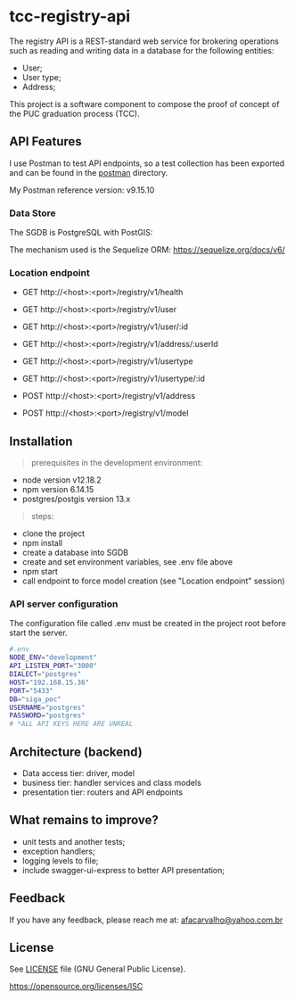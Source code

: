 # tcc-registry-api

The registry API is a REST-standard web service for brokering operations such as reading and writing data in a database for the following entities:

 - User;
 - User type;
 - Address;

This project is a software component to compose the proof of concept of the PUC graduation process (TCC).

## API Features

I use Postman to test API endpoints, so a test collection has been exported and can be found in the [postman](./postman/postman_collection.json) directory.

My Postman reference version: v9.15.10

### Data Store

The SGDB is PostgreSQL with PostGIS:

The mechanism used is the Sequelize ORM: https://sequelize.org/docs/v6/

### Location endpoint

 - GET http://&lt;host&gt;:&lt;port&gt;/registry/v1/health
 - GET http://&lt;host&gt;:&lt;port&gt;/registry/v1/user
 - GET http://&lt;host&gt;:&lt;port&gt;/registry/v1/user/:id
 - GET http://&lt;host&gt;:&lt;port&gt;/registry/v1/address/:userId
 - GET http://&lt;host&gt;:&lt;port&gt;/registry/v1/usertype
 - GET http://&lt;host&gt;:&lt;port&gt;/registry/v1/usertype/:id

 - POST http://&lt;host&gt;:&lt;port&gt;/registry/v1/address
 - POST http://&lt;host&gt;:&lt;port&gt;/registry/v1/model

## Installation

 > prerequisites in the development environment:

- node version v12.18.2
- npm version  6.14.15
- postgres/postgis version 13.x

 > steps:

- clone the project
- npm install
- create a database into SGDB
- create and set environment variables, see .env file above
- npm start
- call endpoint to force model creation (see "Location endpoint" session)

### API server configuration

The configuration file called .env must be created in the project root before start the server.

```sh
#.env
NODE_ENV="development"
API_LISTEN_PORT="3000"
DIALECT="postgres"
HOST="192.168.15.36"
PORT="5433"
DB="siga_poc"
USERNAME="postgres"
PASSWORD="postgres"
# *ALL API KEYS HERE ARE UNREAL
```

## Architecture (backend)

- Data access tier: driver, model
- business tier: handler services and class models
- presentation tier: routers and API endpoints

## What remains to improve?

 - unit tests and another tests;
 - exception handlers;
 - logging levels to file;
 - include swagger-ui-express to better API presentation;

## Feedback

If you have any feedback, please reach me at: afacarvalho@yahoo.com.br

## License

See [LICENSE](./LICENSE) file (GNU General Public License).

https://opensource.org/licenses/ISC